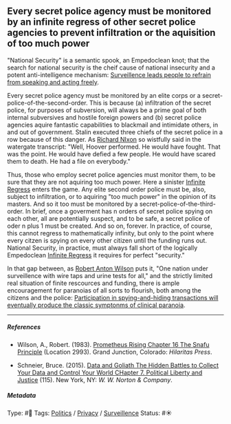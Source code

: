 ## Every secret police agency must be monitored by an infinite regress of other secret police agencies to prevent infiltration or the aquisition of too much power

"National Security" is a semantic spook, an Empedoclean knot; that the search for national security is the cheif cause of national insecurity and a potent anti-intelligence mechanism: [Surveillence leads people to refrain from speaking and acting freely](Surveillence%20leads%20people%20to%20refrain%20from%20speaking%20and%20acting%20freely.md). 

Every secret police agency must be monitored by an elite corps or a secret-police-of-the-second-order. This is because (a) infiltration of the secret police, for purposes of subversion, will always be a prime goal of both internal subversives and hostile foreign powers and (b) secret police agencies aquire fantastic capabilities to blackmail and intimidate others, in and out of government. Stalin executed three chiefs of the secret police in a row because of this danger. As [Richard NIxon]() so wistfully said in the watergate transcript: "Well, Hoover performed. He would have fought. That was the point. He would have defied a few people. He would have scared them to death. He had a file on everybody."

Thus, those who employ secret police agencies must monitor them, to be sure that they are not aquiring too much power. Here a sinister [Infinite Regress](Infinite%20Regress.md) enters the game. Any elite second order police must be, also, subject to infiltration, or to aquiring "too much power" in the opinion of its masters. And so it too must be monitored by a secret-police-of-the-third-order. In brief, once a goverment has n orders of secret police spying on each other, all are potentially suspect, and to be safe, a secret police of oder n plus 1 must be created. And so on, forever. In practice, of course, this cannot regress to mathematically infinity, but only to the point where every citzen is spying on every other citizen until the funding runs out. National Security, in practice, must always fall short of the logically Empedoclean [Infinite Regress](Infinite%20Regress.md) it requires for perfect "security." 

In that gap between, as [Robert Anton Wilson]() puts it, "One nation under surveillence with wire taps and urine tests for all," and the strictly limited real situation of finite rescources and funding, there is ample encouragement for paranoias of all sorts to flourish, both among the citizens and the police: [Participation in spying-and-hiding transactions will eventually produce the classic symptonms of clinical paranoia](Participation%20in%20spying-and-hiding%20transactions%20will%20eventually%20produce%20the%20classic%20symptonms%20of%20clinical%20paranoia.md).

---

##### References

* Wilson, A., Robert. (1983). [Prometheus Rising Chapter 16 The Snafu Principle](Prometheus%20Rising%20Chapter%2016%20The%20Snafu%20Principle.md) (Location 2993). Grand Junction, Colorado: *Hilaritas Press*.

* Schneier, Bruce. (2015). [Data and Goliath The Hidden Battles to Collect Your Data and Control Your World CHapter 7. Political Liberty and Justice](Data%20and%20Goliath%20The%20Hidden%20Battles%20to%20Collect%20Your%20Data%20and%20Control%20Your%20World%20CHapter%207.%20Political%20Liberty%20and%20Justice.md) (115). New York, NY: *W. W. Norton & Company*. 

##### Metadata

Type: #🔴 
Tags: [Politics](Politics.md) / [Privacy](Privacy.md) / [Surveillence](Surveillence.md)
Status: #☀️ 
